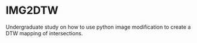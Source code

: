 # IMG2DTW
Undergraduate study on how to use python image modification to create a DTW mapping of intersections.
